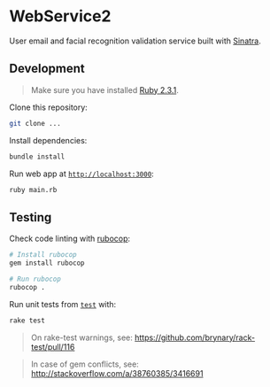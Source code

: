 # WebService2

User email and facial recognition validation service built with [Sinatra](http://www.sinatrarb.com/).

## Development

> Make sure you have installed [Ruby 2.3.1](https://www.ruby-lang.org/es/downloads/).

Clone this repository:

```sh
git clone ...
```

Install dependencies:

```sh
bundle install
```

Run web app at [`http://localhost:3000`](http://localhost:3000):

```sh
ruby main.rb
```

## Testing

Check code linting with [rubocop](https://github.com/bbatsov/rubocop):

```sh
# Install rubocop
gem install rubocop

# Run rubocop
rubocop .
```

Run unit tests from [`test`](./test) with:

```sh
rake test
```

> On rake-test warnings, see: https://github.com/brynary/rack-test/pull/116

> In case of gem conflicts, see: http://stackoverflow.com/a/38760385/3416691
